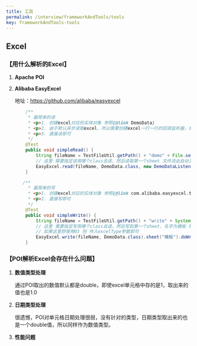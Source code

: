 ```yaml
---
title: 工具
permalink: /interview/frameworkAndTools/tools
key: frameworkAndTools-tools
---
```


## Excel

### 【用什么解析的Excel】

1. **Apache POI**

2. **Alibaba EasyExcel**

   地址：https://github.com/alibaba/easyexcel

   ~~~java
       /**
        * 最简单的读
        * <p>1. 创建excel对应的实体对象 参照{@link DemoData}
        * <p>2. 由于默认异步读取excel，所以需要创建excel一行一行的回调监听器，参照{@link DemoDataListener}
        * <p>3. 直接读即可
        */
       @Test
       public void simpleRead() {
           String fileName = TestFileUtil.getPath() + "demo" + File.separator + "demo.xlsx";
           // 这里 需要指定读用哪个class去读，然后读取第一个sheet 文件流会自动关闭
           EasyExcel.read(fileName, DemoData.class, new DemoDataListener()).sheet().doRead();
       }
   ~~~

   ~~~java
      /**
        * 最简单的写
        * <p>1. 创建excel对应的实体对象 参照{@link com.alibaba.easyexcel.test.demo.write.DemoData}
        * <p>2. 直接写即可
        */
       @Test
       public void simpleWrite() {
           String fileName = TestFileUtil.getPath() + "write" + System.currentTimeMillis() + ".xlsx";
           // 这里 需要指定写用哪个class去读，然后写到第一个sheet，名字为模板 然后文件流会自动关闭
           // 如果这里想使用03 则 传入excelType参数即可
           EasyExcel.write(fileName, DemoData.class).sheet("模板").doWrite(data());
       }
   ~~~

   

### 【POI解析Excel会存在什么问题】    

1. **数值类型处理**

   通过POI取出的数值默认都是double，即使excel单元格中存的是1，取出来的值也是1.0

2. **日期类型处理**

   很遗憾，POI对单元格日期处理很弱，没有针对的类型，日期类型取出来的也是一个double值，所以同样作为数值类型。

3. **性能问题**
